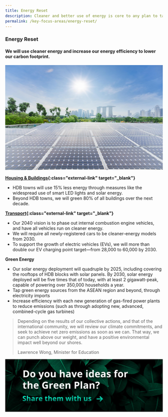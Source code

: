 ```yaml
---
title: Energy Reset
description: Cleaner and better use of energy is core to any plan to tackle climate change. Learn how we will increase our solar capacity, and our aim to shift from internal combustion engine vehicles to electric vehicles by 2040. 
permalink: /key-focus-areas/energy-reset/
---
```


### Energy Reset

#### We will use cleaner energy and increase our energy efficiency to lower our carbon footprint. 

![Energy Reset](/images/framework/framework_energyreset.jpg)

**[Housing & Buildings](https://www.mnd.gov.sg/our-work/greening-our-home/hdb-green-towns-programme){:class="external-link" target="_blank"}**
- HDB towns will use 15% less energy through measures like the widespread use of smart LED lights and solar energy.
- Beyond HDB towns, we will green 80% of all buildings over the next decade. 
 

**[Transport](https://www.mot.gov.sg/news-centre/news/Detail/written-reply-by-minister-for-transport-ong-ye-kung-to-parliamentary-question-on-update-on-plan-to-provide-28-000-electric-vehicle-charging-points-by-2030/){:class="external-link" target="_blank"}**
- Our 2040 vision is to phase out internal combustion engine vehicles, and have all vehicles run on cleaner energy.
- We will require all newly-registered cars to be cleaner-energy models from 2030.
- To support the growth of electric vehicles (EVs), we will more than double our EV charging point target—from 28,000 to 60,000 by 2030.

**Green Energy**
- Our solar energy deployment will quadruple by 2025, including covering the rooftops of HDB blocks with solar panels. By 2030, solar energy deployed will be five times that of today, with at least 2 gigawatt-peak, capable of powering over 350,000 households a year. 
- Tap green energy sources from the ASEAN region and beyond, through electricity imports
- Increase efficiency with each new generation of gas-fired power plants to reduce emissions (such as through adopting new, advanced, combined-cycle gas turbines) 

<blockquote>
  <p>Depending on the results of our collective actions, and that of the international community, we will review our climate commitments, and seek to achieve net zero emissions as soon as we can. That way, we can punch above our weight, and have a positive environmental impact well beyond our shores.</p>
  <span class="author">Lawrence Wong, Minister for Education</span>
</blockquote>

[![Ideas](/images/framework/framework_ideas.jpg)](https://form.gov.sg/6013d365bedd790011bb9c86)